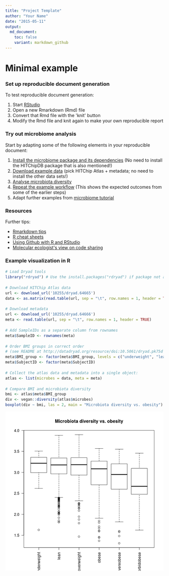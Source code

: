```yaml
---
title: "Project Template"
author: "Your Name"
date: "2015-05-11"
output:
  md_document:
    toc: false
    variant: markdown_github
---
```

<!--
  %\VignetteEngine{knitr::rmarkdown}
  %\VignetteIndexEntry{Project Template}
  %\usepackage[utf8]{inputenc}
-->


Minimal example
===========

### Set up reproducible document generation

To test reproducible document generation:

 1. Start [RStudio](http://www.rstudio.com/)
 1. Open a new Rmarkdown (Rmd) file 
 1. Convert that Rmd file with the 'knit' button
 1. Modify the Rmd file and knit again to make your own reproducible report

### Try out microbiome analysis

Start by adapting some of the following elements in your reproducible
document:

 1. [Install the microbiome package and its dependencies](Installation.md) (No need to install the HITChipDB package that is also mentioned!)
 1. [Download example data](Data.md) (pick HITChip Atlas + metadata; no need to install the other data sets!)
 1. [Analyse microbiota diversity](Diversity.md)
 1. [Repeat the example workflow](Atlas.md) (This shows the expected outcomes from some of the earlier steps)
 1. Adapt further examples from [microbiome tutorial](https://github.com/microbiome/microbiome/blob/master/vignettes/vignette.md)

### Resources

Further tips:

 * [Rmarkdown tips](http://rmarkdown.rstudio.com/)
 * [R cheat sheets](http://devcheatsheet.com/tag/r/)
 * [Using Github with R and RStudio](http://www.molecularecologist.com/2013/11/using-github-with-r-and-rstudio/)
 * [Molecular ecologist's view on code sharing](http://www.molecularecologist.com/2013/08/want-to-share-your-code/)

### Example visualization in R


```r
# Load Dryad tools
library("rdryad") # Use the install.packages("rdryad") if package not available

# Download HITChip Atlas data
url <- download_url('10255/dryad.64665')
data <- as.matrix(read.table(url, sep = "\t", row.names = 1, header = TRUE))

# Download metadata
url <- download_url('10255/dryad.64666')
meta <- read.table(url, sep = "\t", row.names = 1, header = TRUE)

# Add SampleIDs as a separate column from rownames
meta$SampleID <- rownames(meta)

# Order BMI groups in correct order
# (see README at http://datadryad.org/resource/doi:10.5061/dryad.pk75d for details)
meta$BMI_group <- factor(meta$BMI_group, levels = c("underweight", "lean", "overweight", "obese", "severeobese", "morbidobese"))
meta$SubjectID <- factor(meta$SubjectID)

# Collect the atlas data and metadata into a single object:
atlas <- list(microbes = data, meta = meta)

# Compare BMI and microbiota diversity
bmi <- atlas$meta$BMI_group
div <- vegan::diversity(atlas$microbes)
boxplot(div ~ bmi, las = 2, main = "Microbiota diversity vs. obesity")
```

![plot of chunk example](figure/example-1.png) 

